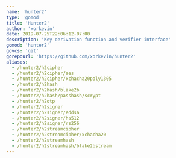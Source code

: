 ```yaml
---
name: 'hunter2'
type: 'gomod'
title: 'Hunter2'
author: 'xorkevin'
date: 2019-07-25T22:06:12-07:00
description: 'Key derivation function and verifier interface'
gomod: 'hunter2'
govcs: 'git'
gorepourl: 'https://github.com/xorkevin/hunter2'
aliases:
  - /hunter2/h2cipher
  - /hunter2/h2cipher/aes
  - /hunter2/h2cipher/xchacha20poly1305
  - /hunter2/h2hash
  - /hunter2/h2hash/blake2b
  - /hunter2/h2hash/passhash/scrypt
  - /hunter2/h2otp
  - /hunter2/h2signer
  - /hunter2/h2signer/eddsa
  - /hunter2/h2signer/hs512
  - /hunter2/h2signer/rs256
  - /hunter2/h2streamcipher
  - /hunter2/h2streamcipher/xchacha20
  - /hunter2/h2streamhash
  - /hunter2/h2streamhash/blake2bstream
---
```

